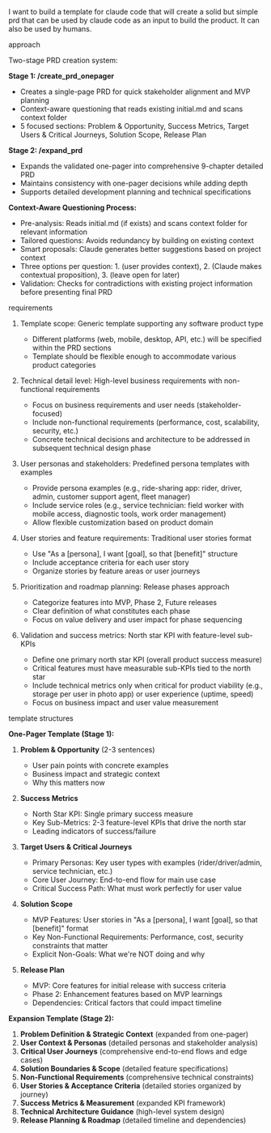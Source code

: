 I want to build a template for claude code that will create a solid but simple prd that can be used by claude code as an input to build the product. It can also be used by humans.

approach

Two-stage PRD creation system:

**Stage 1: /create_prd_onepager**
- Creates a single-page PRD for quick stakeholder alignment and MVP planning
- Context-aware questioning that reads existing initial.md and scans context folder
- 5 focused sections: Problem & Opportunity, Success Metrics, Target Users & Critical Journeys, Solution Scope, Release Plan

**Stage 2: /expand_prd** 
- Expands the validated one-pager into comprehensive 9-chapter detailed PRD
- Maintains consistency with one-pager decisions while adding depth
- Supports detailed development planning and technical specifications

**Context-Aware Questioning Process:**
- Pre-analysis: Reads initial.md (if exists) and scans context folder for relevant information
- Tailored questions: Avoids redundancy by building on existing context
- Smart proposals: Claude generates better suggestions based on project context
- Three options per question: 1. (user provides context), 2. (Claude makes contextual proposition), 3. (leave open for later)
- Validation: Checks for contradictions with existing project information before presenting final PRD

requirements

1. Template scope: Generic template supporting any software product type
   - Different platforms (web, mobile, desktop, API, etc.) will be specified within the PRD sections
   - Template should be flexible enough to accommodate various product categories

2. Technical detail level: High-level business requirements with non-functional requirements
   - Focus on business requirements and user needs (stakeholder-focused)
   - Include non-functional requirements (performance, cost, scalability, security, etc.)
   - Concrete technical decisions and architecture to be addressed in subsequent technical design phase

3. User personas and stakeholders: Predefined persona templates with examples
   - Provide persona examples (e.g., ride-sharing app: rider, driver, admin, customer support agent, fleet manager)
   - Include service roles (e.g., service technician: field worker with mobile access, diagnostic tools, work order management)
   - Allow flexible customization based on product domain

4. User stories and feature requirements: Traditional user stories format
   - Use "As a [persona], I want [goal], so that [benefit]" structure
   - Include acceptance criteria for each user story
   - Organize stories by feature areas or user journeys

5. Prioritization and roadmap planning: Release phases approach
   - Categorize features into MVP, Phase 2, Future releases
   - Clear definition of what constitutes each phase
   - Focus on value delivery and user impact for phase sequencing

6. Validation and success metrics: North star KPI with feature-level sub-KPIs
   - Define one primary north star KPI (overall product success measure)
   - Critical features must have measurable sub-KPIs tied to the north star
   - Include technical metrics only when critical for product viability (e.g., storage per user in photo app) or user experience (uptime, speed)
   - Focus on business impact and user value measurement

template structures

**One-Pager Template (Stage 1):**

1. **Problem & Opportunity** (2-3 sentences)
   - User pain points with concrete examples
   - Business impact and strategic context
   - Why this matters now

2. **Success Metrics**
   - North Star KPI: Single primary success measure
   - Key Sub-Metrics: 2-3 feature-level KPIs that drive the north star
   - Leading indicators of success/failure

3. **Target Users & Critical Journeys**
   - Primary Personas: Key user types with examples (rider/driver/admin, service technician, etc.)
   - Core User Journey: End-to-end flow for main use case
   - Critical Success Path: What must work perfectly for user value

4. **Solution Scope**
   - MVP Features: User stories in "As a [persona], I want [goal], so that [benefit]" format
   - Key Non-Functional Requirements: Performance, cost, security constraints that matter
   - Explicit Non-Goals: What we're NOT doing and why

5. **Release Plan**
   - MVP: Core features for initial release with success criteria
   - Phase 2: Enhancement features based on MVP learnings
   - Dependencies: Critical factors that could impact timeline

**Expansion Template (Stage 2):**

1. **Problem Definition & Strategic Context** (expanded from one-pager)
2. **User Context & Personas** (detailed personas and stakeholder analysis)
3. **Critical User Journeys** (comprehensive end-to-end flows and edge cases)
4. **Solution Boundaries & Scope** (detailed feature specifications)
5. **Non-Functional Requirements** (comprehensive technical constraints)
6. **User Stories & Acceptance Criteria** (detailed stories organized by journey)
7. **Success Metrics & Measurement** (expanded KPI framework)
8. **Technical Architecture Guidance** (high-level system design)
9. **Release Planning & Roadmap** (detailed timeline and dependencies)
